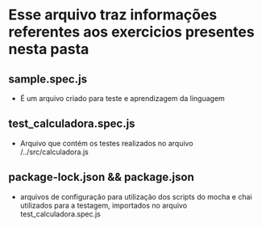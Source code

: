 # Esse arquivo traz informações referentes aos exercicios presentes nesta pasta

## sample.spec.js

* É um arquivo criado para teste e aprendizagem da linguagem

## test_calculadora.spec.js

* Arquivo que contém os testes realizados no arquivo /../src/calculadora.js

## package-lock.json && package.json

* arquivos de configuração para utilização dos scripts do mocha e chai utilizados para a testagem, importados no arquivo test_calculadora.spec.js